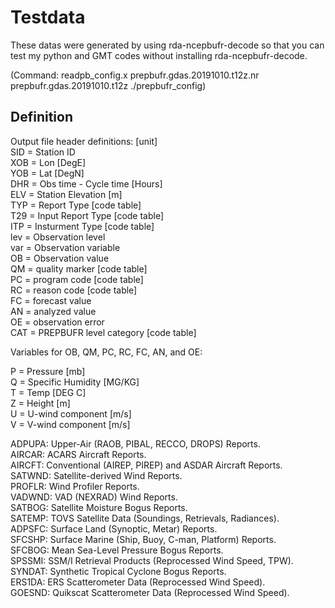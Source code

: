 # Testdata

These datas were generated by using rda-ncepbufr-decode so that you can test my python and GMT codes without installing rda-ncepbufr-decode.

(Command: readpb_config.x prepbufr.gdas.20191010.t12z.nr prepbufr.gdas.20191010.t12z ./prepbufr_config)

## Definition 
Output file header definitions: [unit]  
SID = Station ID  
XOB = Lon [DegE]  
YOB = Lat [DegN]  
DHR = Obs time - Cycle time  [Hours]  
ELV = Station Elevation [m]  
TYP = Report Type [code table]  
T29 = Input Report Type [code table]  
ITP = Insturment Type [code table]  
lev = Observation level  
var = Observation variable  
OB  = Observation value  
QM  = quality marker [code table]  
PC  = program code [code table]  
RC  = reason code [code table]  
FC  = forecast value  
AN  = analyzed value  
OE  = observation error  
CAT = PREPBUFR level category [code table]  

Variables for OB, QM, PC, RC, FC, AN, and OE:  

P = Pressure [mb]  
Q = Specific Humidity [MG/KG]  
T = Temp [DEG C]  
Z = Height [m]  
U = U-wind component [m/s]  
V = V-wind component [m/s]  

ADPUPA:  Upper-Air (RAOB, PIBAL, RECCO, DROPS) Reports.  
AIRCAR:  ACARS Aircraft Reports.  
AIRCFT:  Conventional (AIREP, PIREP) and ASDAR Aircraft Reports.  
SATWND:  Satellite-derived Wind Reports.  
PROFLR:  Wind Profiler Reports.  
VADWND:  VAD (NEXRAD) Wind Reports.  
SATBOG:  Satellite Moisture Bogus Reports.  
SATEMP:  TOVS Satellite Data (Soundings, Retrievals, Radiances).  
ADPSFC:  Surface Land (Synoptic, Metar) Reports.  
SFCSHP:  Surface Marine (Ship, Buoy, C-man, Platform) Reports.  
SFCBOG:  Mean Sea-Level Pressure Bogus Reports.  
SPSSMI:  SSM/I Retrieval Products (Reprocessed Wind Speed, TPW).  
SYNDAT:  Synthetic Tropical Cyclone Bogus Reports.  
ERS1DA:  ERS Scatterometer Data (Reprocessed Wind Speed).  
GOESND:  Quikscat Scatterometer Data (Reprocessed Wind Speed).  
